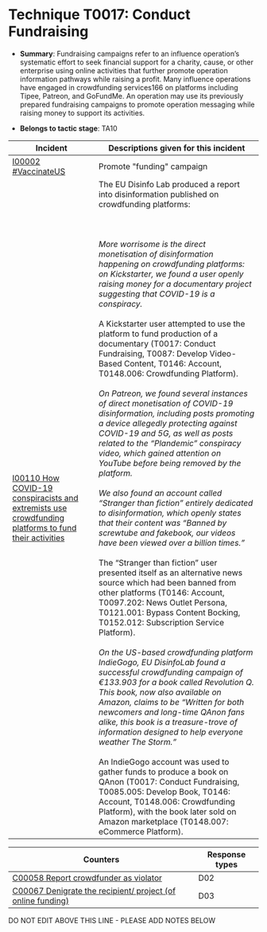 # Technique T0017: Conduct Fundraising

* **Summary**: Fundraising campaigns refer to an influence operation’s systematic effort to seek financial support for a charity, cause, or other enterprise using online activities that further promote operation information pathways while raising a profit. Many influence operations have engaged in crowdfunding services166 on platforms including Tipee, Patreon, and GoFundMe. An operation may use its previously prepared fundraising campaigns to promote operation messaging while raising money to support its activities.

* **Belongs to tactic stage**: TA10


| Incident | Descriptions given for this incident |
| -------- | -------------------- |
| [I00002 #VaccinateUS](../../generated_pages/incidents/I00002.md) | Promote "funding" campaign |
| [I00110 How COVID-19 conspiracists and extremists use crowdfunding platforms to fund their activities](../../generated_pages/incidents/I00110.md) | The EU Disinfo Lab produced a report into disinformation published on crowdfunding platforms:<br><br><br><br><i>More worrisome is the direct monetisation of disinformation happening on crowdfunding platforms: on Kickstarter, we found a user openly raising money for a documentary project suggesting that COVID-19 is a conspiracy.</i><br><br>A Kickstarter user attempted to use the platform to fund production of a documentary (T0017: Conduct Fundraising, T0087: Develop Video-Based Content, T0146: Account, T0148.006: Crowdfunding Platform).<br><br><i>On Patreon, we found several instances of direct monetisation of COVID-19 disinformation, including posts promoting a device allegedly protecting against COVID-19 and 5G, as well as posts related to the “Plandemic” conspiracy video, which gained attention on YouTube before being removed by the platform.<br><br>We also found an account called “Stranger than fiction” entirely dedicated to disinformation, which openly states that their content was “Banned by screwtube and fakebook, our videos have been viewed over a billion times.”</i><br><br>The “Stranger than fiction” user presented itself as an alternative news source which had been banned from other platforms (T0146: Account, T0097.202: News Outlet Persona, T0121.001: Bypass Content Bocking, T0152.012: Subscription Service Platform).<br><br><i>On the US-based crowdfunding platform IndieGogo, EU DisinfoLab found a successful crowdfunding campaign of €133.903 for a book called Revolution Q. This book, now also available on Amazon, claims to be “Written for both newcomers and long-time QAnon fans alike, this book is a treasure-trove of information designed to help everyone weather The Storm.”</i><br><br>An IndieGogo account was used to gather funds to produce a book on QAnon (T0017: Conduct Fundraising, T0085.005: Develop Book, T0146: Account, T0148.006: Crowdfunding Platform), with the book later sold on Amazon marketplace (T0148.007: eCommerce Platform). |



| Counters | Response types |
| -------- | -------------- |
| [C00058 Report crowdfunder as violator](../../generated_pages/counters/C00058.md) | D02 |
| [C00067 Denigrate the recipient/ project (of online funding)](../../generated_pages/counters/C00067.md) | D03 |


DO NOT EDIT ABOVE THIS LINE - PLEASE ADD NOTES BELOW